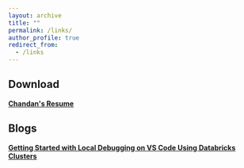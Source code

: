 ```yaml
---
layout: archive
title: ""
permalink: /links/
author_profile: true
redirect_from:
  - /links
---
```

## Download
**[Chandan's Resume](https://drive.google.com/file/d/1opBXBdil5Dd8X2UxvSaVaznK-NZGbmII/view?usp=sharing)**

## Blogs
**[Getting Started with Local Debugging on VS Code Using Databricks Clusters](https://medium.com/@chandanav8421/getting-started-with-local-debugging-on-vs-code-using-databricks-clusters-for-macos-919f0f2669e8)** 